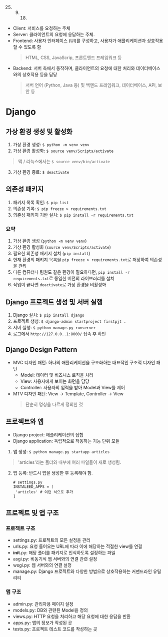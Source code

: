 25. 09. 18.

- Client: 서비스를 요청하는 주체
- Server: 클라이언트의 요청에 응답하는 주체.
- Frontend: 사용자 인터페이스 (UI)를 구성하고, 사용자가 애플리케이션과 상호작용할 수 있도록 함
  > HTML, CSS, JavaScrip, 프론트엔드 프레임워크 등
- Backend: 서버 측에서 동작하며, 클라이언트의 요청에 대한 처리와 데이터베이스와의 상호작용 등을 담당
  > 서버 언어 (Python, Java 등) 및 백엔드 프레임워크, 데이터베이스, API, 보안 등

# Django

## 가상 환경 생성 및 활성화
1. 가상 환경 생성: ```$ python -m venv venv```
2. 가상 환경 활성화: ```$ source venv/Scripts/activate```
  > 맥 / 리눅스에서는 ```$ source venv/bin/activate```
3. 가상 환경 종료: ```$ deactivate```

## 의존성 패키지
1. 패키지 목록 확인: ```$ pip list```
2. 의존성 기록: ```$ pip freeze > requirements.txt```
3. 의존성 패키지 기반 설치: ```$ pip install -r requirements.txt```

### 요약
1. 가상 환경 생성 (```python -m venv venv```)
2. 가상 환경 활성화 (```source venv/Scripts/activate```)
3. 필요한 의존성 패키지 설치 (```pip install```)
4. 현재 환경의 패키지 목록을 ```pip freeze > requirements.txt```로 저장하여 의존성을 관리
5. 다른 컴퓨터나 팀원도 같은 환경이 필요하다면, ```pip install -r requirements.txt```로 동일한 버전의 라이브러리를 설치
6. 작업이 끝나면 ```deactivate```로 가상 환경을 비활성화

## Django 프로젝트 생성 및 서버 실행
1. Django 설치: ```$ pip install django```
2. 프로젝트 생성: ```$ django-admin startproject firstpjt .```
3. 서버 실행: ```$ python manage.py runserver```
4. 로그에서 ```http://127.0.0..1:8000/``` 접속 후 확인

## Django Design Pattern
- MVC 디자인 패턴: 하나의 애플리케이션을 구조화하는 대표적인 구조적 디자인 패턴
  - Model: 데이터 및 비즈니스 로직을 처리
  - View: 사용자에게 보이는 화면을 담당
  - Controller: 사용자의 입력을 받아 Model과 View를 제어
- MTV 디자인 패턴: View -> Template, Controller -> View
  > 단순히 명칭을 다르게 정의한 것

## 프로젝트와 앱
- Django project: 애플리케이션의 집합
- Django application: 독립적으로 작동하는 기능 단위 모듈

1. 앱 생성: ```$ python manage.py startapp articles```
  > 'articles'라는 폴더와 내부에 여러 파일들이 새로 생성됨.
2. 앱 등록: 반드시 앱을 생성한 후 등록해야 함.
   ```
   # settings.py
   INSTALEED_APPS = [
    'articles' # 이런 식으로 추가
   ]

## 프로젝트 및 앱 구조
### 프로젝트 구조
- settings.py: 프로젝트의 모든 설정을 관리
- urls.py: 요청 들어오는 URL에 따라 이에 해당하는 적절한 view를 연결
- __init__.py: 해당 폴더를 패키지로 인식하도록 설정하는 파일
- asgi.py: 비동기식 웹 서버와의 연결 관련 설정
- wsgi.py: 웹 서버와의 연결 설정
- manage.py: Django 프로젝트와 다양한 방법으로 상호작용하는 커맨드라인 유틸리티
### 앱 구조
- admin.py: 관리자용 페이지 설정
- models.py: DB와 관련된 Model을 정의
- views.py: HTTP 요청을 처리하고 해당 요청에 대한 응답을 반환
- apps.py: 앱의 정보가 작성된 곳
- tests.py: 프로젝트 테스트 코드를 작성하는 곳